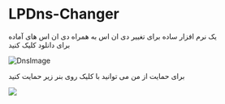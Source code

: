 # LPDns-Changer
<div class="text-center">
یک نرم افزار ساده برای تغییر دی ان اس به همراه دی ان اس های آماده
</div>
<div href="https://github.com/LP-GamerOnly/LPDns-Changer/blob/main/LPDns%20changer.exe">
برای دانلود کلیک کنید
</div>


![DnsImage](https://cdn.discordapp.com/attachments/1115231235778809937/1115231525626183690/LPDnsChanger.PNG)
<div class="text-center">
برای حمایت از من می توانید با کلیک روی بنر زیر حمایت کنید

<a href="https://www.coffeebede.com/lp_gameronly"><img class="img-fluid" src="https://coffeebede.ir/DashboardTemplateV2/app-assets/images/banner/default-yellow.svg" /></a>
</div>
